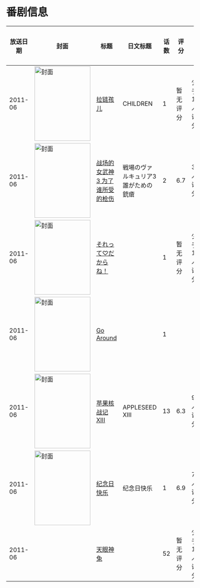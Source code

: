 # 番剧信息

|放送日期|封面|标题|日文标题|话数|评分|评分人数|
|---|---|---|---|---|---|---|
|2011-06|<img src="//lain.bgm.tv/pic/cover/c/5e/da/157900_Ca24P.jpg" alt="封面" style="width:150px;height:200px;object-fit:cover;">|[拉链孩儿](https://bangumi.tv/subject/157900)|CHILDREN|1|暂无评分|少于10人评分|
|2011-06|<img src="//lain.bgm.tv/pic/cover/c/3a/5f/10650_R5xpV.jpg" alt="封面" style="width:150px;height:200px;object-fit:cover;">|[战场的女武神3 为了谁所受的枪伤](https://bangumi.tv/subject/10650)|戦場のヴァルキュリア3 誰がための銃瘡|2|6.7|331人评分|
|2011-06|<img src="//lain.bgm.tv/pic/cover/c/02/e3/113287_6y922.jpg" alt="封面" style="width:150px;height:200px;object-fit:cover;">|[それって♡だからね！](https://bangumi.tv/subject/113287)||1|暂无评分|少于10人评分|
|2011-06|<img src="//lain.bgm.tv/pic/cover/c/fd/61/342097_9vi6r.jpg" alt="封面" style="width:150px;height:200px;object-fit:cover;">|[Go Around](https://bangumi.tv/subject/342097)||1|||
|2011-06|<img src="//lain.bgm.tv/pic/cover/c/85/86/10383_Uh43X.jpg" alt="封面" style="width:150px;height:200px;object-fit:cover;">|[苹果核战记XIII](https://bangumi.tv/subject/10383)|APPLESEED XIII|13|6.3|94人评分|
|2011-06|<img src="//lain.bgm.tv/pic/cover/c/7e/3f/19531_QTqRs.jpg" alt="封面" style="width:150px;height:200px;object-fit:cover;">|[纪念日快乐](https://bangumi.tv/subject/19531)|纪念日快乐|1|6.9|72人评分|
|2011-06||[天眼神兔](https://bangumi.tv/subject/214785)||52|暂无评分|少于10人评分|
